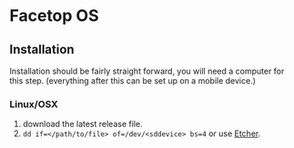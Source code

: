 # Facetop OS

## Installation

Installation should be fairly straight forward, you will need a computer for this step.
(everything after this can be set up on a mobile device.)

### Linux/OSX

 1. download the latest release file.
 2. ```dd if=</path/to/file> of=/dev/<sddevice> bs=4``` or use [Etcher](https://etcher.io/).
